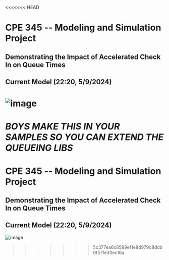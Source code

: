 <<<<<<< HEAD
# CPE 345 -- Modeling and Simulation Project
## Demonstrating the Impact of Accelerated Check In on Queue Times

## Current Model (22:20, 5/9/2024)
![image](https://github.com/Aoli03/CPE345-Modeling-And-Simulation-Project/assets/82727581/f193dc42-ae38-494a-94d6-fd5faf8649e9)
=======
# _**BOYS MAKE THIS IN YOUR SAMPLES SO YOU CAN EXTEND THE QUEUEING LIBS**_
# CPE 345 -- Modeling and Simulation Project
## Demonstrating the Impact of Accelerated Check In on Queue Times

## Current Model (22:20, 5/9/2024)
![image](https://github.com/Aoli03/CPE345-Modeling-And-Simulation-Project/assets/82727581/f193dc42-ae38-494a-94d6-fd5faf8649e9)
>>>>>>> 5c377ea6c8589ef1e8d979d8ddb0f57fe30ec16a
